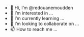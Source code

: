 - 👋 Hi, I’m @redouanemoudden
- 👀 I’m interested in ...
- 🌱 I’m currently learning ...
- 💞️ I’m looking to collaborate on ...
- 📫 How to reach me ...

<!---
redouanemoudden/redouanemoudden is a ✨ special ✨ repository because its `README.md` (this file) appears on your GitHub profile.
You can click the Preview link to take a look at your changes.
--->
